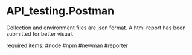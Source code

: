 # API_testing.Postman

Collection and environment files are json format. 
A html report has been submitted for better visual.


required items: 
#node #npm #newman #reporter
